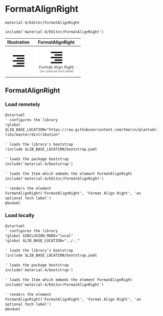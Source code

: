 # FormatAlignRight


```text
material-4/Editor/FormatAlignRight
```

```text
include('material-4/Editor/FormatAlignRight')
```



| Illustration | FormatAlignRight |
| :---: | :---: |
| ![illustration for Illustration](../../material-4/Editor/FormatAlignRight.png) | ![illustration for FormatAlignRight](../../material-4/Editor/FormatAlignRight.Local.png) |




## FormatAlignRight

### Load remotely
```plantuml
@startuml
' configures the library
!global $LIB_BASE_LOCATION="https://raw.githubusercontent.com/tmorin/plantuml-libs/master/distribution"

' loads the library's bootstrap
!include $LIB_BASE_LOCATION/bootstrap.puml

' loads the package bootstrap
include('material-4/bootstrap')

' loads the Item which embeds the element FormatAlignRight
include('material-4/Editor/FormatAlignRight')

' renders the element
FormatAlignRight('FormatAlignRight', 'Format Align Right', 'an optional tech label')
@enduml
```

### Load locally
```plantuml
@startuml
' configures the library
!global $INCLUSION_MODE="local"
!global $LIB_BASE_LOCATION="../.."

' loads the library's bootstrap
!include $LIB_BASE_LOCATION/bootstrap.puml

' loads the package bootstrap
include('material-4/bootstrap')

' loads the Item which embeds the element FormatAlignRight
include('material-4/Editor/FormatAlignRight')

' renders the element
FormatAlignRight('FormatAlignRight', 'Format Align Right', 'an optional tech label')
@enduml
```

